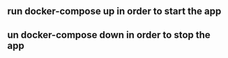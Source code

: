 ## run docker-compose up in order to start the app 
## un docker-compose down in order to stop the app 
